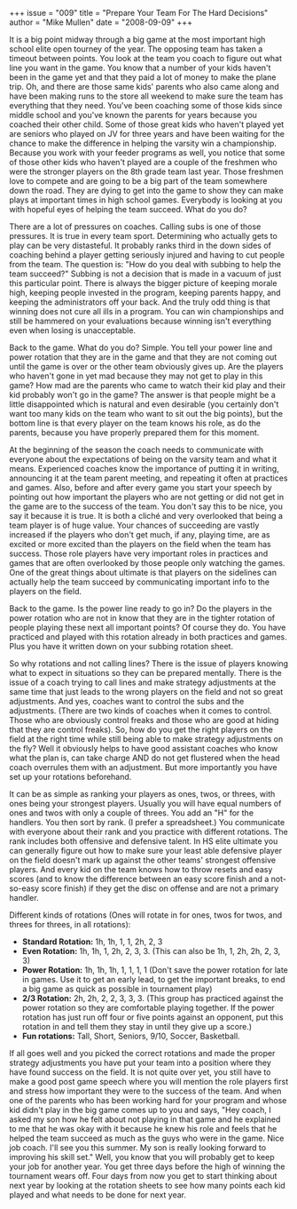 +++
issue = "009"
title = "Prepare Your Team For The Hard Decisions"
author = "Mike Mullen"
date = "2008-09-09"
+++

It is a big point midway through a big game at the most important high school
elite open tourney of the year. The opposing team has taken a timeout between
points. You look at the team you coach to figure out what line you want in the
game. You know that a number of your kids haven't been in the game yet and
that they paid a lot of money to make the plane trip. Oh, and there are those
same kids' parents who also came along and have been making runs to the store
all weekend to make sure the team has everything that they need. You've been
coaching some of those kids since middle school and you've known the parents
for years because you coached their other child. Some of those great kids who
haven't played yet are seniors who played on JV for three years and have been
waiting for the chance to make the difference in helping the varsity win a
championship. Because you work with your feeder programs as well, you notice
that some of those other kids who haven't played are a couple of the freshmen
who were the stronger players on the 8th grade team last year. Those freshmen
love to compete and are going to be a big part of the team somewhere down the
road. They are dying to get into the game to show they can make plays at
important times in high school games. Everybody is looking at you with hopeful
eyes of helping the team succeed. What do you do?  
  
There are a lot of pressures on coaches. Calling subs is one of those
pressures. It is true in every team sport. Determining who actually gets to
play can be very distasteful. It probably ranks third in the down sides of
coaching behind a player getting seriously injured and having to cut people
from the team. The question is: "How do you deal with subbing to help the team
succeed?" Subbing is not a decision that is made in a vacuum of just this
particular point. There is always the bigger picture of keeping morale high,
keeping people invested in the program, keeping parents happy, and keeping the
administrators off your back. And the truly odd thing is that winning does not
cure all ills in a program. You can win championships and still be hammered on
your evaluations because winning isn't everything even when losing is
unacceptable.  
  
Back to the game. What do you do? Simple. You tell your power line and power
rotation that they are in the game and that they are not coming out until the
game is over or the other team obviously gives up. Are the players who haven't
gone in yet mad because they may not get to play in this game? How mad are the
parents who came to watch their kid play and their kid probably won't go in
the game? The answer is that people might be a little disappointed which is
natural and even desirable (you certainly don't want too many kids on the team
who want to sit out the big points), but the bottom line is that every player
on the team knows his role, as do the parents, because you have properly
prepared them for this moment.  
  
At the beginning of the season the coach needs to communicate with everyone
about the expectations of being on the varsity team and what it means.
Experienced coaches know the importance of putting it in writing, announcing
it at the team parent meeting, and repeating it often at practices and games.
Also, before and after every game you start your speech by pointing out how
important the players who are not getting or did not get in the game are to
the success of the team. You don't say this to be nice, you say it because it
is true. It is both a cliché and very overlooked that being a team player is
of huge value. Your chances of succeeding are vastly increased if the players
who don't get much, if any, playing time, are as excited or more excited than
the players on the field when the team has success. Those role players have
very important roles in practices and games that are often overlooked by those
people only watching the games. One of the great things about ultimate is that
players on the sidelines can actually help the team succeed by communicating
important info to the players on the field.  
  
Back to the game. Is the power line ready to go in? Do the players in the
power rotation who are not in know that they are in the tighter rotation of
people playing these next all important points? Of course they do. You have
practiced and played with this rotation already in both practices and games.
Plus you have it written down on your subbing rotation sheet.  
  
So why rotations and not calling lines? There is the issue of players knowing
what to expect in situations so they can be prepared mentally. There is the
issue of a coach trying to call lines and make strategy adjustments at the
same time that just leads to the wrong players on the field and not so great
adjustments. And yes, coaches want to control the subs and the adjustments.
(There are two kinds of coaches when it comes to control. Those who are
obviously control freaks and those who are good at hiding that they are
control freaks). So, how do you get the right players on the field at the
right time while still being able to make strategy adjustments on the fly?
Well it obviously helps to have good assistant coaches who know what the plan
is, can take charge AND do not get flustered when the head coach overrules
them with an adjustment. But more importantly you have set up your rotations
beforehand.  
  
It can be as simple as ranking your players as ones, twos, or threes, with
ones being your strongest players. Usually you will have equal numbers of ones
and twos with only a couple of threes. You add an "H" for the handlers. You
then sort by rank. (I prefer a spreadsheet.) You communicate with everyone
about their rank and you practice with different rotations. The rank includes
both offensive and defensive talent. In HS elite ultimate you can generally
figure out how to make sure your least able defensive player on the field
doesn't mark up against the other teams' strongest offensive players. And
every kid on the team knows how to throw resets and easy scores (and to know
the difference between an easy score finish and a not-so-easy score finish) if
they get the disc on offense and are not a primary handler.  
  
Different kinds of rotations (Ones will rotate in for ones, twos for twos, and
threes for threes, in all rotations):

  * **Standard Rotation:** 1h, 1h, 1, 1, 2h, 2, 3
  * **Even Rotation:** 1h, 1h, 1, 2h, 2, 3, 3. (This can also be 1h, 1, 2h, 2h, 2, 3, 3)
  * **Power Rotation:** 1h, 1h, 1h, 1, 1, 1, 1 (Don't save the power rotation for late in games. Use it to get an early lead, to get the important breaks, to end a big game as quick as possible in tournament play)
  * **2/3 Rotation:** 2h, 2h, 2, 2, 3, 3, 3. (This group has practiced against the power rotation so they are comfortable playing together. If the power rotation has just run off four or five points against an opponent, put this rotation in and tell them they stay in until they give up a score.)
  * **Fun rotations:** Tall, Short, Seniors, 9/10, Soccer, Basketball.

  
If all goes well and you picked the correct rotations and made the proper
strategy adjustments you have put your team into a position where they have
found success on the field. It is not quite over yet, you still have to make a
good post game speech where you will mention the role players first and stress
how important they were to the success of the team. And when one of the
parents who has been working hard for your program and whose kid didn't play
in the big game comes up to you and says, "Hey coach, I asked my son how he
felt about not playing in that game and he explained to me that he was okay
with it because he knew his role and feels that he helped the team succeed as
much as the guys who were in the game. Nice job coach. I'll see you this
summer. My son is really looking forward to improving his skill set." Well,
you know that you will probably get to keep your job for another year. You get
three days before the high of winning the tournament wears off. Four days from
now you get to start thinking about next year by looking at the rotation
sheets to see how many points each kid played and what needs to be done for
next year.

